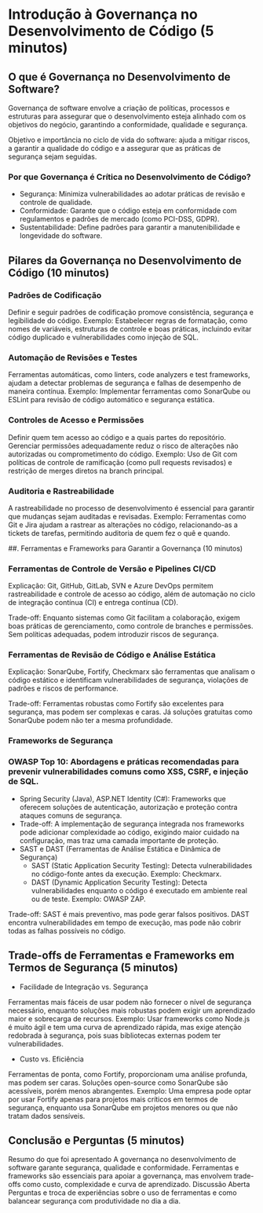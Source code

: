 # Introdução à Governança no Desenvolvimento de Código (5 minutos)

## O que é Governança no Desenvolvimento de Software?

Governança de software envolve a criação de políticas, processos e estruturas para assegurar que o desenvolvimento esteja alinhado com os objetivos do negócio, garantindo a conformidade, qualidade e segurança.

Objetivo e importância no ciclo de vida do software: ajuda a mitigar riscos, a garantir a qualidade do código e a assegurar que as práticas de segurança sejam seguidas.

### Por que Governança é Crítica no Desenvolvimento de Código?

- Segurança: Minimiza vulnerabilidades ao adotar práticas de revisão e controle de qualidade.
- Conformidade: Garante que o código esteja em conformidade com regulamentos e padrões de mercado (como PCI-DSS, GDPR).
- Sustentabilidade: Define padrões para garantir a manutenibilidade e longevidade do software.

##  Pilares da Governança no Desenvolvimento de Código (10 minutos)

### Padrões de Codificação

Definir e seguir padrões de codificação promove consistência, segurança e legibilidade do código.
Exemplo: Estabelecer regras de formatação, como nomes de variáveis, estruturas de controle e boas práticas, incluindo evitar código duplicado e vulnerabilidades como injeção de SQL.

### Automação de Revisões e Testes

Ferramentas automáticas, como linters, code analyzers e test frameworks, ajudam a detectar problemas de segurança e falhas de desempenho de maneira contínua.
Exemplo: Implementar ferramentas como SonarQube ou ESLint para revisão de código automático e segurança estática.

### Controles de Acesso e Permissões

Definir quem tem acesso ao código e a quais partes do repositório. Gerenciar permissões adequadamente reduz o risco de alterações não autorizadas ou comprometimento do código.
Exemplo: Uso de Git com políticas de controle de ramificação (como pull requests revisados) e restrição de merges diretos na branch principal.

### Auditoria e Rastreabilidade

A rastreabilidade no processo de desenvolvimento é essencial para garantir que mudanças sejam auditadas e revisadas.
Exemplo: Ferramentas como Git e Jira ajudam a rastrear as alterações no código, relacionando-as a tickets de tarefas, permitindo auditoria de quem fez o quê e quando.

##. Ferramentas e Frameworks para Garantir a Governança (10 minutos)

### Ferramentas de Controle de Versão e Pipelines CI/CD

Explicação: Git, GitHub, GitLab, SVN e Azure DevOps permitem rastreabilidade e controle de acesso ao código, além de automação no ciclo de integração contínua (CI) e entrega contínua (CD).

Trade-off: Enquanto sistemas como Git facilitam a colaboração, exigem boas práticas de gerenciamento, como controle de branches e permissões. Sem políticas adequadas, podem introduzir riscos de segurança.

### Ferramentas de Revisão de Código e Análise Estática

Explicação: SonarQube, Fortify, Checkmarx são ferramentas que analisam o código estático e identificam vulnerabilidades de segurança, violações de padrões e riscos de performance.

Trade-off: Ferramentas robustas como Fortify são excelentes para segurança, mas podem ser complexas e caras. Já soluções gratuitas como SonarQube podem não ter a mesma profundidade.

### Frameworks de Segurança

### OWASP Top 10: Abordagens e práticas recomendadas para prevenir vulnerabilidades comuns como XSS, CSRF, e injeção de SQL.

- Spring Security (Java), ASP.NET Identity (C#): Frameworks que oferecem soluções de autenticação, autorização e proteção contra ataques comuns de segurança.
- Trade-off: A implementação de segurança integrada nos frameworks pode adicionar complexidade ao código, exigindo maior cuidado na configuração, mas traz uma camada importante de proteção.
- SAST e DAST (Ferramentas de Análise Estática e Dinâmica de Segurança)
    - SAST (Static Application Security Testing): Detecta vulnerabilidades no código-fonte antes da execução. Exemplo: Checkmarx.
    - DAST (Dynamic Application Security Testing): Detecta vulnerabilidades enquanto o código é executado em ambiente real ou de teste. Exemplo: OWASP ZAP.

Trade-off: SAST é mais preventivo, mas pode gerar falsos positivos. DAST encontra vulnerabilidades em tempo de execução, mas pode não cobrir todas as falhas possíveis no código.

## Trade-offs de Ferramentas e Frameworks em Termos de Segurança (5 minutos)

- Facilidade de Integração vs. Segurança

Ferramentas mais fáceis de usar podem não fornecer o nível de segurança necessário, enquanto soluções mais robustas podem exigir um aprendizado maior e sobrecarga de recursos.
Exemplo: Usar frameworks como Node.js é muito ágil e tem uma curva de aprendizado rápida, mas exige atenção redobrada à segurança, pois suas bibliotecas externas podem ter vulnerabilidades.

- Custo vs. Eficiência

Ferramentas de ponta, como Fortify, proporcionam uma análise profunda, mas podem ser caras. Soluções open-source como SonarQube são acessíveis, porém menos abrangentes.
Exemplo: Uma empresa pode optar por usar Fortify apenas para projetos mais críticos em termos de segurança, enquanto usa SonarQube em projetos menores ou que não tratam dados sensíveis.

## Conclusão e Perguntas (5 minutos)

Resumo do que foi apresentado
A governança no desenvolvimento de software garante segurança, qualidade e conformidade.
Ferramentas e frameworks são essenciais para apoiar a governança, mas envolvem trade-offs como custo, complexidade e curva de aprendizado.
Discussão Aberta
Perguntas e troca de experiências sobre o uso de ferramentas e como balancear segurança com produtividade no dia a dia.
